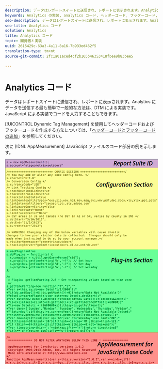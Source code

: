 ```yaml
---
description: データはレポートスイートに送信され、レポートに表示されます。Analytics にデータを送信する最も簡単で一般的な方法は、DTM による実装です。JavaScript による実装でコードを入力することもできます。
keywords: Analytics の実装, analytics コード, ヘッダーコード, フッターコード, ヘッダー, フッター, dynamic tag management, dtm, javascript
seo-description: データはレポートスイートに送信され、レポートに表示されます。Analytics にデータを送信する最も簡単で一般的な方法は、DTM による実装です。JavaScript による実装でコードを入力することもできます。
seo-title: Analytics コード
solution: Analytics
title: Analytics コード
topic: 開発者と実装
uuid: 2615429c-63a3-4a11-8a16-7b933ed462f5
translation-type: tm+mt
source-git-commit: 2fc1a01aced4cf2b165b46353418fbee9b83bee5

---
```



# Analytics コード

データはレポートスイートに送信され、レポートに表示されます。Analytics にデータを送信する最も簡単で一般的な方法は、DTM による実装です。JavaScript による実装でコードを入力することもできます。

[!UICONTROL Dynamic Tag Management] を使用してヘッダーコードおよびフッターコードを作成する方法については、「[ヘッダーコードとフッターコードの追加](/help/implement/c-implement-with-dtm/c-headers-footers/t-header-footer-code.md)」を参照してください。

次に [!DNL AppMeasurement] JavaScript ファイルのコード部分の例を示します。

![](assets/appmeasurement-js.png)

